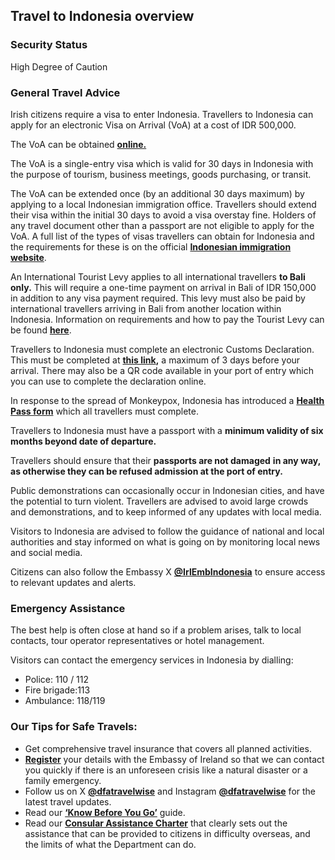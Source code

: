 ## Travel to Indonesia overview

### **Security Status**

High Degree of Caution

### **General Travel Advice**

Irish citizens require a visa to enter Indonesia. Travellers to Indonesia can apply for an electronic Visa on Arrival (VoA) at a cost of IDR 500,000.

The VoA can be obtained [**online.**](https://evisa.imigrasi.go.id./)

The VoA is a single-entry visa which is valid for 30 days in Indonesia with the purpose of tourism, business meetings, goods purchasing, or transit.

The VoA can be extended once (by an additional 30 days maximum) by applying to a local Indonesian immigration office. Travellers should extend their visa within the initial 30 days to avoid a visa overstay fine. Holders of any travel document other than a passport are not eligible to apply for the VoA. A full list of the types of visas travellers can obtain for Indonesia and the requirements for these is on the official [**Indonesian immigration website**](https://www.imigrasi.go.id/en/).

An International Tourist Levy applies to all international travellers **to Bali only.** This will require a one-time payment on arrival in Bali of IDR 150,000 in addition to any visa payment required. This levy must also be paid by international travellers arriving in Bali from another location within Indonesia. Information on requirements and how to pay the Tourist Levy can be found [**here**](https://lovebali.baliprov.go.id/faq).

Travellers to Indonesia must complete an electronic Customs Declaration. This must be completed at [**this link**](https://ecd.beacukai.go.id/)**,** a maximum of 3 days before your arrival. There may also be a QR code available in your port of entry which you can use to complete the declaration online.

In response to the spread of Monkeypox, Indonesia has introduced a [**Health Pass form**](https://sshp.kemkes.go.id/register) which all travellers must complete.

Travellers to Indonesia must have a passport with a **minimum validity of six months beyond date of departure.**

Travellers should ensure that their **passports are not damaged** **in any way, as otherwise they can be refused admission at the port of entry.**

Public demonstrations can occasionally occur in Indonesian cities, and have the potential to turn violent. Travellers are advised to avoid large crowds and demonstrations, and to keep informed of any updates with local media.

Visitors to Indonesia are advised to follow the guidance of national and local authorities and stay informed on what is going on by monitoring local news and social media.

Citizens can also follow the Embassy X [**@IrlEmbIndonesia**](https://twitter.com/IrlEmbIndonesia?ref_src=twsrc%5Egoogle%7Ctwcamp%5Eserp%7Ctwgr%5Eauthor) to ensure access to relevant updates and alerts.

### **Emergency Assistance**

The best help is often close at hand so if a problem arises, talk to local contacts, tour operator representatives or hotel management.

Visitors can contact the emergency services in Indonesia by dialling:

* Police: 110 / 112
* Fire brigade:113
* Ambulance: 118/119

### **Our Tips for Safe Travels:**

* Get comprehensive travel insurance that covers all planned activities.
* [**Register**](https://www.ireland.ie/en/dfa/overseas-travel/citizens-registration/) your details with the Embassy of Ireland so that we can contact you quickly if there is an unforeseen crisis like a natural disaster or a family emergency.
* Follow us on X [**@dfatravelwise**](https://www.twitter.com/DFATravelWise) and Instagram [**@dfatravelwise**](https://www.instagram.com/dfatravelwise/) for the latest travel updates.
* Read our [**‘Know Before You Go’**](https://www.ireland.ie/en/dfa/overseas-travel/know-before-you-go/) guide.
* Read our [**Consular Assistance Charter**](https://www.ireland.ie/en/dfa/overseas-travel/assistance-abroad/consular-assistance-charter/) that clearly sets out the assistance that can be provided to citizens in difficulty overseas, and the limits of what the Department can do.